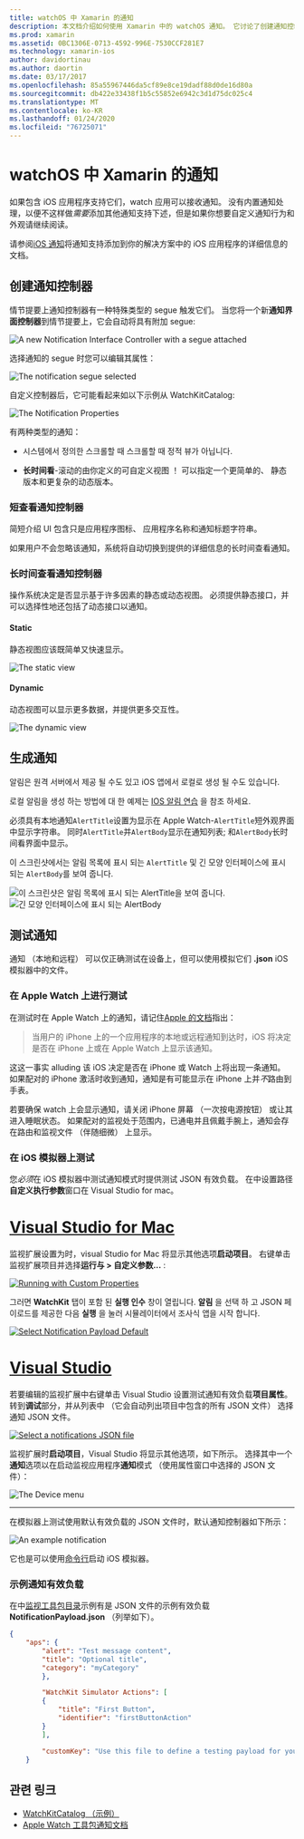 ```yaml
---
title: watchOS 中 Xamarin 的通知
description: 本文档介绍如何使用 Xamarin 中的 watchOS 通知。 它讨论了创建通知控制器，生成通知，并将测试通知。
ms.prod: xamarin
ms.assetid: 0BC1306E-0713-4592-996E-7530CCF281E7
ms.technology: xamarin-ios
author: davidortinau
ms.author: daortin
ms.date: 03/17/2017
ms.openlocfilehash: 85a55967446da5cf89e8ce19dadf88d0de16d80a
ms.sourcegitcommit: db422e33438f1b5c55852e6942c3d1d75dc025c4
ms.translationtype: MT
ms.contentlocale: ko-KR
ms.lasthandoff: 01/24/2020
ms.locfileid: "76725071"
---
```

# <a name="watchos-notifications-in-xamarin"></a>watchOS 中 Xamarin 的通知

如果包含 iOS 应用程序支持它们，watch 应用可以接收通知。 没有内置通知处理，以便不这样做*需要*添加其他通知支持下述，但是如果你想要自定义通知行为和外观请继续阅读。

请参阅[iOS 通知](~/ios/platform/user-notifications/deprecated/index.md)将通知支持添加到你的解决方案中的 iOS 应用程序的详细信息的文档。

## <a name="creating-notification-controllers"></a>创建通知控制器

情节提要上通知控制器有一种特殊类型的 segue 触发它们。 当您将一个新**通知界面控制器**到情节提要上，它会自动将具有附加 segue:

![](notifications-images/notification-storyboard1.png "A new Notification Interface Controller with a segue attached")

选择通知的 segue 时您可以编辑其属性：

![](notifications-images/notification-storyboard2.png "The notification segue selected")

自定义控制器后，它可能看起来如以下示例从 WatchKitCatalog:

![](notifications-images/notifications-segue.png "The Notification Properties")

有两种类型的通知：

- 시스템에서 정의한 스크롤할 때 스크롤할 때 정적 뷰가 아닙니다.

- **长时间看**-滚动的由你定义的可自定义视图 ！ 可以指定一个更简单的、 静态版本和更复杂的动态版本。

### <a name="short-look-notification-controller"></a>短查看通知控制器

简短介绍 UI 包含只是应用程序图标、 应用程序名称和通知标题字符串。

如果用户不会忽略该通知，系统将自动切换到提供的详细信息的长时间查看通知。

### <a name="long-look-notification-controller"></a>长时间查看通知控制器

操作系统决定是否显示基于许多因素的静态或动态视图。 必须提供静态接口，并可以选择性地还包括了动态接口以通知。

#### <a name="static"></a>Static

静态视图应该既简单又快速显示。

![](notifications-images/notification-static.png "The static view")

#### <a name="dynamic"></a>Dynamic

动态视图可以显示更多数据，并提供更多交互性。

![](notifications-images/notification-dynamic.png "The dynamic view")

## <a name="generating-notifications"></a>生成通知

알림은 원격 서버에서 제공 될 수도 있고 iOS 앱에서 로컬로 생성 될 수도 있습니다.

로컬 알림을 생성 하는 방법에 대 한 예제는 [IOS 알림 연습](~/ios/platform/user-notifications/deprecated/local-notifications-in-ios-walkthrough.md) 을 참조 하세요.

必须具有本地通知`AlertTitle`设置为显示在 Apple Watch-`AlertTitle`短外观界面中显示字符串。 同时`AlertTitle`并`AlertBody`显示在通知列表; 和`AlertBody`长时间看界面中显示。

이 스크린샷에서는 알림 목록에 표시 되는 `AlertTitle` 및 긴 모양 인터페이스에 표시 되는 `AlertBody`를 보여 줍니다.

![](notifications-images/watch-notificationslist-sml.png "이 스크린샷은 알림 목록에 표시 되는 AlertTitle을 보여 줍니다.") ![](notifications-images/watch-notificationcontroller-sml.png "긴 모양 인터페이스에 표시 되는 AlertBody")

## <a name="testing-notifications"></a>测试通知

通知 （本地和远程） 可以仅正确测试在设备上，但可以使用模拟它们 **.json** iOS 模拟器中的文件。

### <a name="testing-on-apple-watch"></a>在 Apple Watch 上进行测试

在测试时在 Apple Watch 上的通知，请记住[Apple 的文档](https://developer.apple.com/library/ios/documentation/General/Conceptual/WatchKitProgrammingGuide/BasicSupport.html)指出：

> 当用户的 iPhone 上的一个应用程序的本地或远程通知到达时，iOS 将决定是否在 iPhone 上或在 Apple Watch 上显示该通知。

这这一事实 alluding 该 iOS 决定是否在 iPhone 或 Watch 上将出现一条通知。 如果配对的 iPhone 激活时收到通知，通知是有可能显示在 iPhone 上并*不*路由到手表。

若要确保 watch 上会显示通知，请关闭 iPhone 屏幕 （一次按电源按钮） 或让其进入睡眠状态。 如果配对的监视处于范围内，已通电并且佩戴手腕上，通知会存在路由和监视文件 （伴随细微） 上显示。

### <a name="testing-on-the-ios-simulator"></a>在 iOS 模拟器上测试

您*必须*在 iOS 模拟器中测试通知模式时提供测试 JSON 有效负载。 在中设置路径**自定义执行参数**窗口在 Visual Studio for mac。

# <a name="visual-studio-for-mactabmacos"></a>[Visual Studio for Mac](#tab/macos)

监视扩展设置为时，visual Studio for Mac 将显示其他选项**启动项目**。
右键单击监视扩展项目并选择**运行与 > 自定义参数...** :

[![](notifications-images/runwith-customparams-sml.png "Running with Custom Properties")](notifications-images/runwith-customparams.png#lightbox)

그러면 **WatchKit** 탭이 포함 된 **실행 인수** 창이 열립니다. **알림** 을 선택 하 고 JSON 페이로드를 제공한 다음 **실행** 을 눌러 시뮬레이터에서 조사식 앱을 시작 합니다.

[![](notifications-images/runwith-execargs-sml.png "Select Notification Payload Default")](notifications-images/runwith-execargs.png#lightbox)

# <a name="visual-studiotabwindows"></a>[Visual Studio](#tab/windows)

若要编辑的监视扩展中右键单击 Visual Studio 设置测试通知有效负载**项目属性**。 转到**调试**部分，并从列表中 （它会自动列出项目中包含的所有 JSON 文件） 选择通知 JSON 文件。

[![](notifications-images/runwith-execargs-sml-vs.png "Select a notifications JSON file")](notifications-images/runwith-execargs-vs.png#lightbox)

监视扩展时**启动项目**，Visual Studio 将显示其他选项，如下所示。 选择其中一个**通知**选项以在启动监视应用程序**通知**模式 （使用属性窗口中选择的 JSON 文件）：

![](notifications-images/runwith-vs.png "The Device menu")

-----

在模拟器上测试使用默认有效负载的 JSON 文件时，默认通知控制器如下所示：

![](notifications-images/notification-debug-sml.png "An example notification")

它也是可以使用[命令行](~/ios/watchos/troubleshooting.md#command_line)启动 iOS 模拟器。

### <a name="example-notification-payload"></a>示例通知有效负载

在中[监视工具包目录](https://docs.microsoft.com/samples/xamarin/ios-samples/watchos-watchkitcatalog)示例有是 JSON 文件的示例有效负载**NotificationPayload.json** （列举如下）。

```json
{
    "aps": {
        "alert": "Test message content",
        "title": "Optional title",
        "category": "myCategory"
        },

        "WatchKit Simulator Actions": [
        {
            "title": "First Button",
            "identifier": "firstButtonAction"
        }
        ],

        "customKey": "Use this file to define a testing payload for your notifications. The aps dictionary specifies the category, alert text and title. The WatchKit Simulator Actions array can provide info for one or more action buttons in addition to the standard Dismiss button. Any other top level keys are custom payload. If you have multiple such JSON files in your project, you'll be able to choose between them in when selecting to debug the notification interface of your Watch App."
    }
```

## <a name="related-links"></a>관련 링크

- [WatchKitCatalog （示例）](https://docs.microsoft.com/samples/xamarin/ios-samples/watchos-watchkitcatalog)
- [Apple Watch 工具包通知文档](https://developer.apple.com/library/ios/documentation/General/Conceptual/WatchKitProgrammingGuide/BasicSupport.html)
